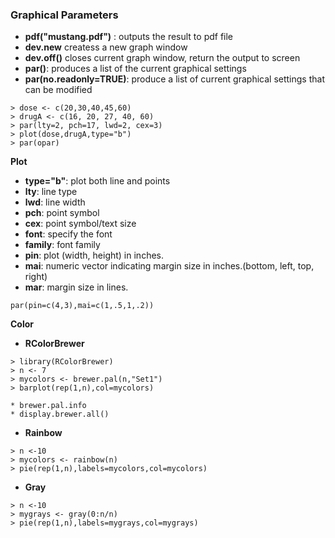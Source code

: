 ### Graphical Parameters

* **pdf("mustang.pdf")** : outputs the result to pdf file
* **dev.new** createss a new graph window
* **dev.off()** closes current graph window, return the output to screen
* **par()**: produces a list of the current graphical settings
* **par(no.readonly=TRUE)**: produce a list of current graphical settings that can be modified

```
> dose <- c(20,30,40,45,60)
> drugA <- c(16, 20, 27, 40, 60)
> par(lty=2, pch=17, lwd=2, cex=3)
> plot(dose,drugA,type="b")
> par(opar)
```
**Plot**
* **type="b"**: plot both line and points
* **lty**: line type
* **lwd**: line width
* **pch**: point symbol
* **cex**: point symbol/text size
* **font**: specify the font
* **family**: font family
* **pin**: plot (width, height) in inches.
* **mai**: numeric vector indicating margin size in inches.(bottom, left, top, right)
* **mar**: margin size in lines.
```
par(pin=c(4,3),mai=c(1,.5,1,.2))
```

**Color**
* **RColorBrewer**
```
> library(RColorBrewer)
> n <- 7
> mycolors <- brewer.pal(n,"Set1")
> barplot(rep(1,n),col=mycolors)
```
    * brewer.pal.info
    * display.brewer.all()
    
* **Rainbow**
```
> n <-10
> mycolors <- rainbow(n)
> pie(rep(1,n),labels=mycolors,col=mycolors)
```
* **Gray**
```
> n <-10
> mygrays <- gray(0:n/n)
> pie(rep(1,n),labels=mygrays,col=mygrays)
```

